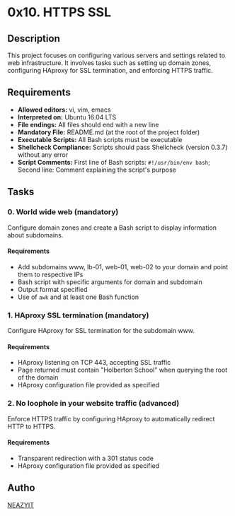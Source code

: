 # 0x10. HTTPS SSL

## Description
This project focuses on configuring various servers and settings related to web infrastructure. It involves tasks such as setting up domain zones, configuring HAproxy for SSL termination, and enforcing HTTPS traffic.

## Requirements
- **Allowed editors:** vi, vim, emacs
- **Interpreted on:** Ubuntu 16.04 LTS
- **File endings:** All files should end with a new line
- **Mandatory File:** README.md (at the root of the project folder)
- **Executable Scripts:** All Bash scripts must be executable
- **Shellcheck Compliance:** Scripts should pass Shellcheck (version 0.3.7) without any error
- **Script Comments:** First line of Bash scripts: `#!/usr/bin/env bash`; Second line: Comment explaining the script's purpose

## Tasks
### 0. World wide web (mandatory)
Configure domain zones and create a Bash script to display information about subdomains.

#### Requirements
- Add subdomains www, lb-01, web-01, web-02 to your domain and point them to respective IPs
- Bash script with specific arguments for domain and subdomain
- Output format specified
- Use of `awk` and at least one Bash function

### 1. HAproxy SSL termination (mandatory)
Configure HAproxy for SSL termination for the subdomain www.

#### Requirements
- HAproxy listening on TCP 443, accepting SSL traffic
- Page returned must contain "Holberton School" when querying the root of the domain
- HAproxy configuration file provided as specified

### 2. No loophole in your website traffic (advanced)
Enforce HTTPS traffic by configuring HAproxy to automatically redirect HTTP to HTTPS.

#### Requirements
- Transparent redirection with a 301 status code
- HAproxy configuration file provided as specified

## Autho
[NEAZYIT](https://github.com/NEAZYIT)
